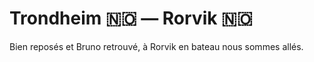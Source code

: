 # Trondheim :norway: — Rorvik :norway:

<!-- 10km / 3m+ / 3m- -->

Bien reposés et Bruno retrouvé, à Rorvik en bateau nous sommes allés. 

